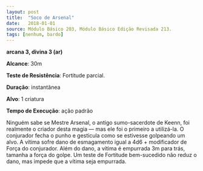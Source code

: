 ```yaml
---
layout: post
title:  "Soco de Arsenal"
date:   2018-01-01
source: Módulo Básico 203, Módulo Básico Edição Revisada 213.
tags: [nenhum, bardo]
---
```


**arcana 3, divina 3 (ar)**

**Alcance**: 30m

**Teste de Resistência**: Fortitude parcial.

**Duração**: instantânea

**Alvo**: 1 criatura

**Tempo de Execução**: ação padrão

Ninguém sabe se Mestre Arsenal, o antigo sumo-sacerdote de Keenn, foi realmente o criador desta magia — mas ele foi o primeiro a utilizá-la.
O conjurador fecha o punho e gesticula como se estivesse golpeando um alvo. A vítima sofre dano de esmagamento igual a 4d6 + modificador de Força do conjurador. Além do dano, a vítima é empurrada 3m para trás, tamanha a força do golpe. Um teste de Fortitude bem-sucedido não reduz o dano, mas impede que a vítima seja empurrada.
